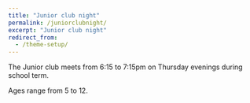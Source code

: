 ```yaml
---
title: "Junior club night"
permalink: /juniorclubnight/
excerpt: "Junior club night"
redirect_from:
  - /theme-setup/
---
```


The Junior club meets from 6:15 to 7:15pm on Thursday evenings during school term.

Ages range from 5 to 12.